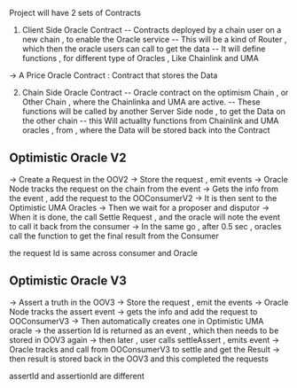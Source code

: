 Project will have 2 sets of Contracts

1. Client Side Oracle Contract
   -- Contracts deployed by a chain user on a new chain , to enable the Oracle service
   -- This will be a kind of Router , which then the oracle users can call to get the data
   -- It will define functions , for different type of Oracles , Like Chainlink and UMA

-> A Price Oracle Contract : Contract that stores the Data

2. Chain Side Oracle Contract
   -- Oracle contract on the optimism Chain , or Other Chain , where the Chainlinka and UMA are active.
   -- These functions will be called by another Server Side node , to get the Data on the other chain
   -- this Will actuallty functions from Chainlink and UMA oracles , from , where the Data will be stored back into the Contract

## Optimistic Oracle V2

-> Create a Request in the OOV2
-> Store the request , emit events
-> Oracle Node tracks the request on the chain from the event
-> Gets the info from the event , add the request to the OOConsumerV2
-> It is then sent to the Optimistic UMA Oracles
-> Then we wait for a proposer and disputor
-> When it is done, the call Settle Request , and the oracle will note the event to call it back from the consumer
-> In the same go , after 0.5 sec , oracles call the function to get the final result from the Consumer

the request Id is same across consumer and Oracle

## Optimistic Oracle V3

-> Assert a truth in the OOV3
-> Store the request , emit the events
-> Oracle Node tracks the assert event
-> gets the info and add the request to OOConsumerV3
-> Then automatically creates one in Optimistic UMA oracle
-> the assertion Id is returned as an event , which then needs to be stored in OOV3 again
-> then later , user calls settleAssert , emits event
-> Oracle tracks and call from OOConsumerV3 to settle and get the Result
-> then result is stored back in the OOV3 and this completed the requests

assertId and assertionId are different
